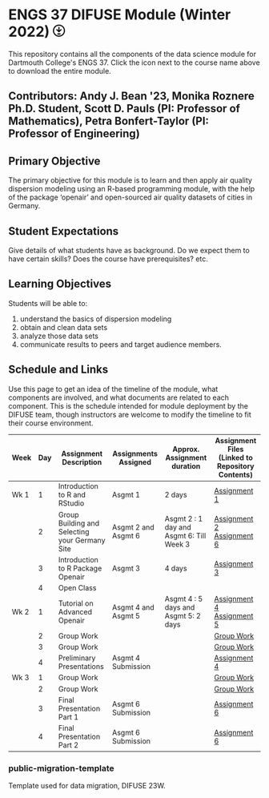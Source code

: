 # ENGS 37 DIFUSE Module (Winter 2022) <a href="https://download-directory.github.io/?url=https%3A%2F%2Fgithub.com%2Fdifuse-dartmouth%2FENGS37_W22%2Ftree%2Fmain%2Fpublic"><img src="https://github.com/difuse-dartmouth/.github/blob/ecc522189d093025100d24feef5fc134f592c677/profile/download_button.png" alt="Download the entire module" style="width: 0.25in;"></a>

This repository contains all the components of the data science module for Dartmouth College's ENGS 37.  Click the icon next to the course name above to download the entire module.

## Contributors: Andy J. Bean '23, Monika Roznere Ph.D. Student, Scott D. Pauls (PI: Professor of Mathematics), Petra Bonfert-Taylor (PI: Professor of Engineering)

## Primary Objective

The primary objective for this module is to learn and then apply air quality dispersion modeling using an R-based programming module, with the help of the package ‘openair’ and open-sourced air quality datasets of cities in Germany. 

## Student Expectations

Give details of what students have as background.  Do we expect them to have certain skills? Does the course have prerequisites? etc.

## Learning Objectives
Students will be able to:
1.	understand the basics of dispersion modeling
2.	obtain and clean data sets
3.	analyze those data sets
4.	communicate results to peers and target audience members.


## Schedule and Links

Use this page to get an idea of the timeline of the module, what components are involved, and what documents are related to each component. This is the schedule intended for module deployment by the DIFUSE team, though instructors are welcome to modify the timeline to fit their course environment.

| Week  |  Day | Assignment Description  | Assignments Assigned  | Approx. Assignment duration | Assignment Files (Linked to Repository Contents) |
|------|------|-----------------|------------------------------|--------------------------------|--------------------------------|
| Wk 1 | 1     | Introduction to R and RStudio | Asgmt 1 |  2 days | [Assignment 1](components/assignment%201) |
|  | 2      | Group Building and Selecting your Germany Site | Asgmt 2 and Asgmt 6 | Asgmt 2 : 1 day and Asgmt 6: Till Week 3 |[Assignment 2 ](components/assignment%202) [Assignment 6 ](components/assignment%206) |
|  | 3    | Introduction to R Package Openair | Asgmt 3 | 4 days |[Assignment 3](components/assignment%203) |
|  | 4      | Open Class | | | |
| Wk 2 | 1    | Tutorial on Advanced Openair | Asgmt 4 and Asgmt 5 | Asgmt 4 : 5 days and Asgmt 5: 2 days |[Assignment 4 ](components/assignment%204) [Assignment 5 ](components/assignment%205) |
|  | 2    | Group Work |  |  |[Group Work](components/Slides%20for%20Group%20Work%20Days%201-4.pptx) |
|  | 3    | Group Work |  |  |[Group Work](components/Slides%20for%20Group%20Work%20Days%201-4.pptx) |
|  | 4    | Preliminary Presentations | Asgmt 4 Submission |  |[Assignment 4 ](components/assignment%204) |
| Wk 3 | 1    | Group Work | |  |[Group Work](components/Slides%20for%20Group%20Work%20Days%201-4.pptx) |
|  | 2    | Group Work | |  |[Group Work](components/Slides%20for%20Group%20Work%20Days%201-4.pptx) |
|  | 3    | Final Presentation Part 1 | Asgmt 6 Submission | |[Assignment 6 ](components/assignment%206) |
|  | 4    | Final Presentation Part 2 | Asgmt 6 Submission |  |[Assignment 6 ](components/assignment%206) |



### public-migration-template
Template used for data migration, DIFUSE 23W.
